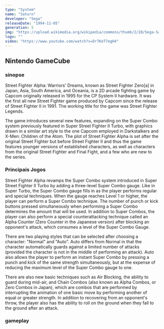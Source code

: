 ```yaml
---
type: "System"
name: "Saturn"
developer: "Sega"
releaseDate: "1994-11-05"
generation: 5
img: "https://upload.wikimedia.org/wikipedia/commons/thumb/2/20/Sega-Saturn-Console-Set-Mk1.png/640px-Sega-Saturn-Console-Set-Mk1.png"
logo: ""
video: "https://www.youtube.com/watch?v=Dr7KeT7egH4"
---
```


## Nintendo GameCube

### sinopse
Street Fighter Alpha: Warriors' Dreams, known as Street Fighter Zero[a] in Japan, Asia, South America, and Oceania, is a 2D arcade fighting game by Capcom originally released in 1995 for the CP System II hardware. It was the first all new Street Fighter game produced by Capcom since the release of Street Fighter II in 1991. The working title for the game was Street Fighter Legends.

The game introduces several new features, expanding on the Super Combo system previously featured in Super Street Fighter II Turbo, with graphics drawn in a similar art style to the one Capcom employed in Darkstalkers and X-Men: Children of the Atom. The plot of Street Fighter Alpha is set after the original Street Fighter but before Street Fighter II and thus the game features younger versions of established characters, as well as characters from the original Street Fighter and Final Fight, and a few who are new to the series.

### Principais Jogos
Street Fighter Alpha revamps the Super Combo system introduced in Super Street Fighter II Turbo by adding a three-level Super Combo gauge. Like in Super Turbo, the Super Combo gauge fills in as the player performs regular and special techniques. When the gauge reaches Level 1 or higher, the player can perform a Super Combo technique. The number of punch or kick buttons pressed simultaneously when performing a Super Combo determines the amount that will be used. In addition to Super Combos, the player can also perform a special counterattacking technique called an Alpha Counter (Zero Counter in the Japanese version) after blocking an opponent's attack, which consumes a level of the Super Combo Gauge.

There are two playing styles that can be selected after choosing a character: "Normal" and "Auto". Auto differs from Normal in that the character automatically guards against a limited number of attacks (provided the character is not in the middle of performing an attack). Auto also allows the player to perform an instant Super Combo by pressing a punch and kick of the same strength simultaneously, but at the expense of reducing the maximum level of the Super Combo gauge to one.

There are also new basic techniques such as Air Blocking, the ability to guard during mid-air, and Chain Combos (also known as Alpha Combos, or Zero Combos in Japan), which are combos that are performed by interrupting the animation of one basic move by performing another of equal or greater strength. In addition to recovering from an opponent's throw, the player also has the ability to roll on the ground when they fall to the ground after an attack.


### gameplay

